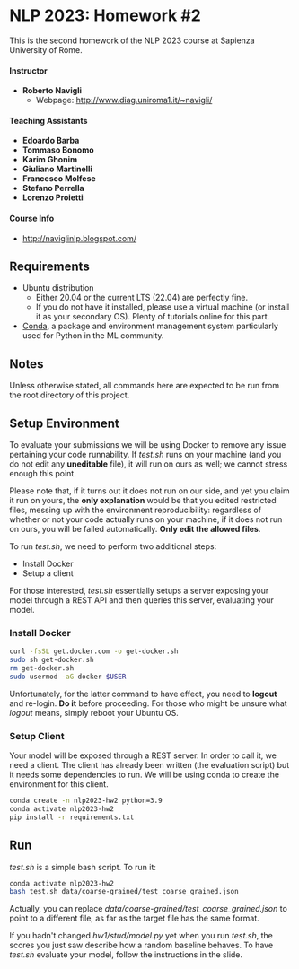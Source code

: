# NLP 2023: Homework #2

This is the second homework of the NLP 2023 course at Sapienza University of Rome.

#### Instructor

* **Roberto Navigli**
  * Webpage: http://www.diag.uniroma1.it/~navigli/

#### Teaching Assistants

* **Edoardo Barba**
* **Tommaso Bonomo**
* **Karim Ghonim**
* **Giuliano Martinelli**
* **Francesco Molfese**
* **Stefano Perrella**
* **Lorenzo Proietti**

#### Course Info

* http://naviglinlp.blogspot.com/

## Requirements

* Ubuntu distribution
  * Either 20.04 or the current LTS (22.04) are perfectly fine.
  * If you do not have it installed, please use a virtual machine (or install it as your secondary OS). Plenty of tutorials online for this part.
* [Conda](https://docs.conda.io/projects/conda/en/latest/index.html), a package and environment management system particularly used for Python in the ML community.

## Notes

Unless otherwise stated, all commands here are expected to be run from the root directory of this project.

## Setup Environment

To evaluate your submissions we will be using Docker to remove any issue pertaining your code runnability. If *test.sh* runs on your machine (and you do not edit any **uneditable** file), it will run on ours as well; we cannot stress enough this point.

Please note that, if it turns out it does not run on our side, and yet you claim it run on yours, the **only explanation** would be that you edited restricted files,
messing up with the environment reproducibility: regardless of whether or not your code actually runs on your machine, if it does not run on ours,
you will be failed automatically. **Only edit the allowed files**.

To run *test.sh*, we need to perform two additional steps:

* Install Docker
* Setup a client

For those interested, *test.sh* essentially setups a server exposing your model through a REST API and then queries this server, evaluating your model.

### Install Docker

```bash
curl -fsSL get.docker.com -o get-docker.sh
sudo sh get-docker.sh
rm get-docker.sh
sudo usermod -aG docker $USER
```

Unfortunately, for the latter command to have effect, you need to **logout** and re-login. **Do it** before proceeding.
For those who might be unsure what *logout* means, simply reboot your Ubuntu OS.

### Setup Client

Your model will be exposed through a REST server. In order to call it, we need a client. The client has already been written
(the evaluation script) but it needs some dependencies to run. We will be using conda to create the environment for this client.

```bash
conda create -n nlp2023-hw2 python=3.9
conda activate nlp2023-hw2
pip install -r requirements.txt
```

## Run

*test.sh* is a simple bash script. To run it:

```bash
conda activate nlp2023-hw2
bash test.sh data/coarse-grained/test_coarse_grained.json
```

Actually, you can replace *data/coarse-grained/test_coarse_grained.json* to point to a different file, as far as the target file has the same format.

If you hadn't changed *hw1/stud/model.py* yet when you run *test.sh*, the scores you just saw describe how a random baseline
behaves. To have *test.sh* evaluate your model, follow the instructions in the slide.
